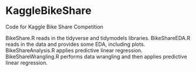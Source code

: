 # KaggleBikeShare
Code for Kaggle Bike Share Competition

BikeShare.R reads in the tidyverse and tidymodels libraries.
BikeShareEDA.R reads in the data and provides some EDA, including plots.
BikeShareAnalysis.R applies predictive linear regression.
BikeShareWrangling.R performs data wrangling and then applies predictive linear regression.
